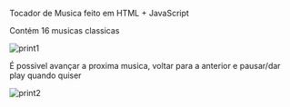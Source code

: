 Tocador de Musica feito em HTML + JavaScript

Contém 16 musicas classicas

![print1](https://github.com/ruanPcosta/Toca-Musica-Js/assets/111321307/c0a3eae7-b6dc-45ed-980f-a49d3b76cf06)


É possivel avançar a proxima musica, voltar para a anterior e pausar/dar play quando quiser

![print2](https://github.com/ruanPcosta/Toca-Musica-Js/assets/111321307/9b68af0e-9f6b-49d4-b112-36be12ebbfda)
